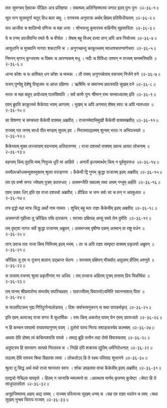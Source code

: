 ततः सुमन्त्रम् ऐक्ष्वाकः पीडितः अत्र प्रतिज्ञया ।
सबाष्पम् अतिनिह्श्वस्य जगाद इदम् पुनः पुनः ॥२-३६-१॥

सूत रत्न सुसम्पूर्णा चतुर् विध बला चमूः ।
रागवस्य अनुयात्रा अर्थम् क्षिप्रम् प्रतिविधीयताम् ॥२-३६-२॥

रूप आजीवा च शालिन्यो वणिजः च महा धनाः ।
शोभयन्तु कुमारस्य वाहिनीम् सुप्रसारिताः ॥२-३६-३॥

ये च एनम् उपजीवन्ति रमते यैः च वीर्यतः ।
तेषाम् बहु विधम् दत्त्वा तान् अपि अत्र नियोजय ॥२-३६-४॥

आयुधानि च मुख्यानि नागराः शकटानि च ।
अनुगच्छन्तु काकुत्थ्सम् व्याधाश्चारण्यगोचराः ॥२-३६-५॥

निघ्नन् मृगान् कुन्जरामः च पिबमः च आरण्यकम् मधु ।
नदीः च विविधाः पश्यन् न राज्यम् सम्स्मरिष्यति ॥२-३६-६॥

धान्य कोशः च यः कश्चित् धन कोशः च मामकः ।
तौ रामम् अनुगच्चेताम् वसन्तम् निर्जने वने ॥२-३६-७॥

यजन् पुण्येषु देशेषु विसृजमः च आप्त दक्षिणाः ।
ऋषिभिः च समागम्य प्रवत्स्यति सुखम् वने ॥२-३६-८॥

भरतः च महा बाहुर् अयोध्याम् पालयिष्यति ।
सर्व कामैः पुनः श्रीमान् रामः सम्साध्यताम् इति ॥२-३६-९॥

एवम् ब्रुवति काकुत्स्थे कैकेय्या भयम् आगतम् ।
मुखम् च अपि अगमात् शेषम् स्वरः च अपि न्यरुध्यत ॥२-३६-१०॥

सा विषण्णा च सम्त्रस्ता कैकेयी वाक्यम् अब्रवीत् ।
राजानमेवाभिमुखी कैकेयी वाक्यमब्रवीत् ॥२-३६-११॥

राज्यम् गत जनम् साधो पीत मण्डाम् सुराम् इव ।
निरास्वाद्यतमम् शून्यम् भरतः न अभिपत्स्यते ॥२-३६-१२॥

कैकेय्याम् मुक्त लज्जायाम् वदन्त्याम् अतिदारुणम् ।
राजा दशरथो वाक्यम् उवाच आयत लोचनाम् ॥२-३६-१३॥

वहन्तम् किम् तुदसि माम् नियुज्य धुरि मा आहिते ।
अनार्ये कृत्यमार्ब्धम् किम् न पूर्वमुपारुधः ॥२-३६-१४॥

तस्यैतत्क्रोधसम्युक्तमुक्तम् श्रुत्वा वराङ्गना ।
कैकेयी द्वि गुणम् क्रुद्धा राजानम् इदम् अब्रवीत् ॥२-३६-१५॥

तव एव वम्शे सगरः ज्येष्ठम् पुत्रम् उपारुधत् ।
असमन्जैति ख्यातम् तथा अयम् गन्तुम् अर्हति ॥२-३६-१६॥

एवम् उक्तः धिग् इति एव राजा दशरथो अब्रवीत् ।
व्रीडितः च जनः सर्वः सा च तन् न अवबुध्यत ॥२-३६-१७॥

तत्र वृद्धो महा मात्रः सिद्ध अर्थो नाम नामतः ।
शुचिर् बहु मतः राज्ञः कैकेयीम् इदम् अब्रवीत् ॥२-३६-१८॥

असमन्जो गृहीत्वा तु क्रीडितः पथि दारकान् ।
सरय्वाः प्रक्षिपन्न् अप्सु रमते तेन दुर्मतिः ॥२-३६-१९॥

तम् दृष्ट्वा नागरः सर्वे क्रुद्धा राजानम् अब्रुवन् ।
असमन्जम् वृषीण्व एकम् अस्मान् वा राष्ट्र वर्धन ॥२-३६-२०॥

तान् उवाच ततः राजा किम् निमित्तम् इदम् भयम् ।
ताः च अपि राज्ञा सम्पृष्टा वाक्यम् प्रकृतयो अब्रुवन् ॥२-३६-२१॥

क्रीडितः तु एष नः पुत्रान् बालान् उद्भ्रान्त चेतनः ।
सरय्वाम् प्रक्षिपन् मौर्ख्यात् अतुलाम् प्रीतिम् अश्नुते ॥२-३६-२२॥

स तासाम् वचनम् श्रुत्वा प्रकृतीनाम् नर अधिप ।
तम् तत्याज अहितम् पुत्रम् तासाम् प्रिय चिकीर्षया ॥२-३६-२३॥

तम् यानम् श्रीघ्रमारोप्य सभार्यम् सपरिच्छदम् ।
यावज्जीवम् विवास्योऽयमिति स्वानन्वशात् पिता ॥२-३६-२४॥

स फालपिटकम् गृह्य गिरिदुर्गान्यलोडयत् ।
दिशः सर्वास्त्वनुचरन् स यथा पापकर्मकृत् ॥२-३६-२५॥

इति एवम् अत्यजद् राजा सगरः वै सुधार्मिकः ।
रामः किम् अकरोत् पापम् येन एवम् उपरुध्यते ॥२-३६-२६॥

न हि कम्चन पश्यामो राघवस्यागुणम् वयम् ।
दुर्लभो यस्य निरयः श्शाङ्कस्येव कल्मषम् ॥२-३६-२७॥

अथवा देवि दोषम् त्वं कंचित्पश्यसि राघवे ।
तमद्य ब्रूहि तत्वैन तदा रोमो विवास्यताम् ॥२-३६-२८॥

अदुष्टस्य हि सम्त्यागः सत्पथे निरतस्य च ।
निर्दहे दपि शक्रस्य द्युतिम् धर्मनिरोधनात् ॥२-३६-२९॥

तदलम् देवि रामस्य श्रिया विहतया त्वया ।
लोकतोऽप् हि ते रक्ष्यः परिवादः शुभानने ॥२-३६-३०॥

श्रुत्वा तु सिद्ध अर्थ वचो राजा श्रान्ततर स्वनः ।
शोक उपहतया वाचा कैकेयीम् इदम् अब्रवीत् ॥२-३६-३१॥

एतद्वचो नेच्छ्सि पापवृत्ते ।
हितम् न जानासि ममात्मनो वा ।आस्थाय मार्गम् कृपणम् कुचेष्टा ।चेष्टा हि ते साधुपदादपेता ॥२-३६-३२॥

अनुव्रजिष्याम्य् अहम् अद्य रामम् ।
राज्यम् परित्यज्य सुखम् धनम् च ।सह एव राज्ञा भरतेन च त्वम् ।यथा सुखम् भुन्क्ष्व चिराय राज्यम् ॥२-३६-३३॥

